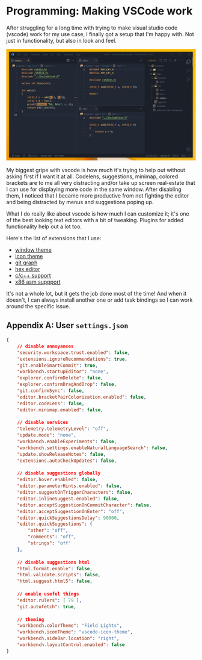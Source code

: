 # Programming: Making VSCode work

After struggling for a long time with trying to make visual studio code
(vscode) work for my use case, I finally got a setup that I'm happy with. Not
just in functionality, but also in look and feel.

![vscode](./assets/img/20220831-1/vscode.jpg)

My biggest gripe with vscode is how much it's trying to help out without asking
first if I want it at all. Codelens, suggestions, minimap, colored brackets are
to me all very distracting and/or take up screen real-estate that I can use for
displaying more code in the same window. After disabling them, I noticed that I
became more productive from not fighting the editor and being distracted by
menus and suggestions poping up.

What I do really like about vscode is how much I can customize it; it's one of
the best looking text editors with a bit of tweaking. Plugins for added
functionality help out a lot too.

Here's the list of extensions that I use:

- [window theme](https://marketplace.visualstudio.com/items?itemName=sveggiani.vscode-field-lights)
- [icon theme](https://marketplace.visualstudio.com/items?itemName=jtlowe.vscode-icon-theme)
- [git graph](https://marketplace.visualstudio.com/items?itemName=mhutchie.git-graph)
- [hex editor](https://marketplace.visualstudio.com/items?itemName=ms-vscode.hexeditor)
- [c/c++ support](https://marketplace.visualstudio.com/items?itemName=llvm-vs-code-extensions.vscode-clangd)
- [x86 asm suppport](https://marketplace.visualstudio.com/items?itemName=13xforever.language-x86-64-assembly)

It's not a whole lot, but it gets the job done most of the time! And when it
doesn't, I can always install another one or add task bindings so I can work
around the specific issue.

## Appendix A: User `settings.json`

```json
{
    // disable annoyances
    "security.workspace.trust.enabled": false,
    "extensions.ignoreRecommendations": true,
    "git.enableSmartCommit": true,
    "workbench.startupEditor": "none",
    "explorer.confirmDelete": false,
    "explorer.confirmDragAndDrop": false,
    "git.confirmSync": false,
    "editor.bracketPairColorization.enabled": false,
    "editor.codeLens": false,
    "editor.minimap.enabled": false,

    // disable services
    "telemetry.telemetryLevel": "off",
    "update.mode": "none",
    "workbench.enableExperiments": false,
    "workbench.settings.enableNaturalLanguageSearch": false,
    "update.showReleaseNotes": false,
    "extensions.autoCheckUpdates": false,

    // disable suggestions globally
    "editor.hover.enabled": false,
    "editor.parameterHints.enabled": false,
    "editor.suggestOnTriggerCharacters": false,
    "editor.inlineSuggest.enabled": false,
    "editor.acceptSuggestionOnCommitCharacter": false,
    "editor.acceptSuggestionOnEnter": "off",
    "editor.quickSuggestionsDelay": 90000,
    "editor.quickSuggestions": {
        "other": "off",
        "comments": "off",
        "strings": "off"
    },

    // disable suggestions html
    "html.format.enable": false,
    "html.validate.scripts": false,
    "html.suggest.html5": false,

    // enable useful things
    "editor.rulers": [ 79 ],
    "git.autofetch": true,

    // theming
    "workbench.colorTheme": "Field Lights",
    "workbench.iconTheme": "vscode-icon-theme",
    "workbench.sideBar.location": "right",
    "workbench.layoutControl.enabled": false
}
```
